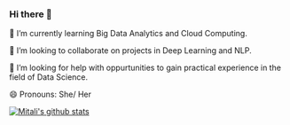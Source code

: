 ### Hi there 👋


🔭 I’m currently learning Big Data Analytics and Cloud Computing.

👯 I’m looking to collaborate on projects in Deep Learning and NLP.

🤔 I’m looking for help with oppurtunities to gain practical experience in the field of Data Science.

😄 Pronouns: She/ Her


[![Mitali's github stats](https://github-readme-stats.vercel.app/api?username=mitali-p&count_private=true&show_icons=true&theme=radical&hide_rank=false)](https://github.com/anuraghazra/github-readme-stats)
